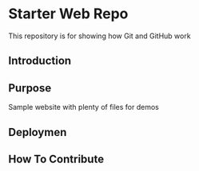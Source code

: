 # Starter Web Repo

This repository is for showing how Git and GitHub work

## Introduction

## Purpose

Sample website with plenty of files for demos

## Deploymen

## How To Contribute
